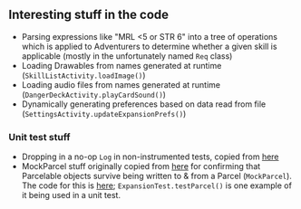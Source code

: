 ## Interesting stuff in the code

- Parsing expressions like "MRL <5 or STR 6" into a tree of operations
  which is applied to Adventurers to determine whether a given skill is
  applicable (mostly in the unfortunately named `Req` class)
- Loading Drawables from names generated at runtime
  (`SkillListActivity.loadImage()`)
- Loading audio files from names generated at runtime
  (`DangerDeckActivity.playCardSound()`)
- Dynamically generating preferences based on data read from file
  (`SettingsActivity.updateExpansionPrefs()`)

### Unit test stuff

- Dropping in a no-op `Log` in non-instrumented tests, copied from
  [here](https://stackoverflow.com/questions/36787449/how-to-mock-method-e-in-log)
- MockParcel stuff originally copied from
  [here](https://gist.github.com/Sloy/d59a36e6c51214d0b131) for
  confirming that Parcelable objects survive being written to & from a
  Parcel (`MockParcel`).  The code for this is
  [here](https://github.com/kuhrusty/ParcelOrGSON);
  `ExpansionTest.testParcel()` is one example of it being used in a unit
  test.

